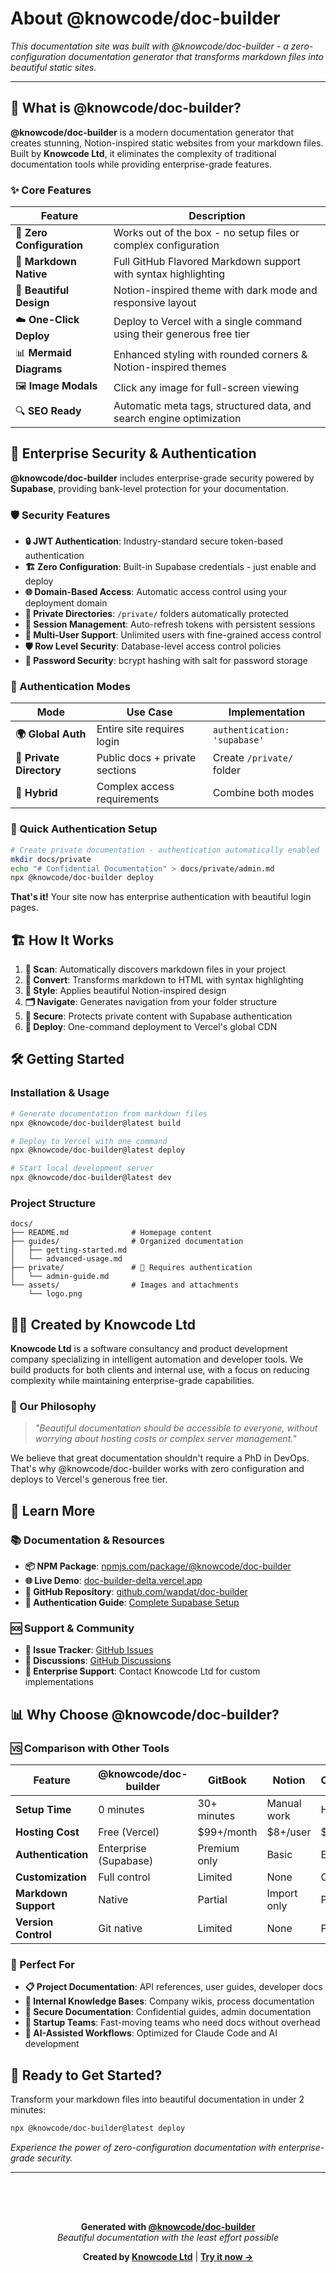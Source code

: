 # About @knowcode/doc-builder

*This documentation site was built with @knowcode/doc-builder - a zero-configuration documentation generator that transforms markdown files into beautiful static sites.*

---

## 🚀 What is @knowcode/doc-builder?

**@knowcode/doc-builder** is a modern documentation generator that creates stunning, Notion-inspired static websites from your markdown files. Built by **Knowcode Ltd**, it eliminates the complexity of traditional documentation tools while providing enterprise-grade features.

### ✨ Core Features

| Feature | Description |
|---------|-------------|
| 🚀 **Zero Configuration** | Works out of the box - no setup files or complex configuration |
| 📝 **Markdown Native** | Full GitHub Flavored Markdown support with syntax highlighting |
| 🎨 **Beautiful Design** | Notion-inspired theme with dark mode and responsive layout |
| ☁️ **One-Click Deploy** | Deploy to Vercel with a single command using their generous free tier |
| 📊 **Mermaid Diagrams** | Enhanced styling with rounded corners & Notion-inspired themes |
| 🖼️ **Image Modals** | Click any image for full-screen viewing |
| 🔍 **SEO Ready** | Automatic meta tags, structured data, and search engine optimization |

## 🔐 Enterprise Security & Authentication

**@knowcode/doc-builder** includes enterprise-grade security powered by **Supabase**, providing bank-level protection for your documentation.

### 🛡️ Security Features

- **🔒 JWT Authentication**: Industry-standard secure token-based authentication
- **🏗️ Zero Configuration**: Built-in Supabase credentials - just enable and deploy
- **🌐 Domain-Based Access**: Automatic access control using your deployment domain
- **📁 Private Directories**: `/private/` folders automatically protected
- **🔄 Session Management**: Auto-refresh tokens with persistent sessions
- **👥 Multi-User Support**: Unlimited users with fine-grained access control
- **🛡️ Row Level Security**: Database-level access control policies
- **🔐 Password Security**: bcrypt hashing with salt for password storage

### 🏢 Authentication Modes

| Mode | Use Case | Implementation |
|------|----------|----------------|
| **🌍 Global Auth** | Entire site requires login | `authentication: 'supabase'` |
| **📁 Private Directory** | Public docs + private sections | Create `/private/` folder |
| **🔄 Hybrid** | Complex access requirements | Combine both modes |

### 🚀 Quick Authentication Setup

```bash
# Create private documentation - authentication automatically enabled
mkdir docs/private
echo "# Confidential Documentation" > docs/private/admin.md
npx @knowcode/doc-builder deploy
```

**That's it!** Your site now has enterprise authentication with beautiful login pages.

## 🏗️ How It Works

1. **📖 Scan**: Automatically discovers markdown files in your project
2. **🔄 Convert**: Transforms markdown to HTML with syntax highlighting
3. **🎨 Style**: Applies beautiful Notion-inspired design
4. **🗂️ Navigate**: Generates navigation from your folder structure
5. **🔐 Secure**: Protects private content with Supabase authentication
6. **🚀 Deploy**: One-command deployment to Vercel's global CDN

## 🛠️ Getting Started

### Installation & Usage

```bash
# Generate documentation from markdown files
npx @knowcode/doc-builder@latest build

# Deploy to Vercel with one command
npx @knowcode/doc-builder@latest deploy

# Start local development server
npx @knowcode/doc-builder@latest dev
```

### Project Structure

```
docs/
├── README.md              # Homepage content
├── guides/                # Organized documentation
│   ├── getting-started.md
│   └── advanced-usage.md
├── private/               # 🔐 Requires authentication
│   └── admin-guide.md
└── assets/                # Images and attachments
    └── logo.png
```

## 👨‍💻 Created by Knowcode Ltd

**Knowcode Ltd** is a software consultancy and product development company specializing in intelligent automation and developer tools. We build products for both clients and internal use, with a focus on reducing complexity while maintaining enterprise-grade capabilities.

### 🎯 Our Philosophy

> *"Beautiful documentation should be accessible to everyone, without worrying about hosting costs or complex server management."*

We believe that great documentation shouldn't require a PhD in DevOps. That's why @knowcode/doc-builder works with zero configuration and deploys to Vercel's generous free tier.

## 🔗 Learn More

### 📚 Documentation & Resources

- **📦 NPM Package**: [npmjs.com/package/@knowcode/doc-builder](https://www.npmjs.com/package/@knowcode/doc-builder)
- **🌐 Live Demo**: [doc-builder-delta.vercel.app](https://doc-builder-delta.vercel.app)
- **📖 GitHub Repository**: [github.com/wapdat/doc-builder](https://github.com/wapdat/doc-builder)
- **🔐 Authentication Guide**: [Complete Supabase Setup](https://doc-builder-delta.vercel.app/guides/supabase-authentication-complete-guide.html)

### 🆘 Support & Community

- **🐛 Issue Tracker**: [GitHub Issues](https://github.com/wapdat/doc-builder/issues)
- **💬 Discussions**: [GitHub Discussions](https://github.com/wapdat/doc-builder/discussions)
- **📧 Enterprise Support**: Contact Knowcode Ltd for custom implementations

## 📊 Why Choose @knowcode/doc-builder?

### 🆚 Comparison with Other Tools

| Feature | @knowcode/doc-builder | GitBook | Notion | Confluence |
|---------|----------------------|---------|--------|------------|
| **Setup Time** | 0 minutes | 30+ minutes | Manual work | Hours |
| **Hosting Cost** | Free (Vercel) | $99+/month | $8+/user | $5+/user |
| **Authentication** | Enterprise (Supabase) | Premium only | Basic | Enterprise |
| **Customization** | Full control | Limited | None | Complex |
| **Markdown Support** | Native | Partial | Import only | Plugin |
| **Version Control** | Git native | Limited | None | Plugin |

### 🎯 Perfect For

- **📋 Project Documentation**: API references, user guides, developer docs
- **🏢 Internal Knowledge Bases**: Company wikis, process documentation
- **🔐 Secure Documentation**: Confidential guides, admin documentation  
- **🚀 Startup Teams**: Fast-moving teams who need docs without overhead
- **🤖 AI-Assisted Workflows**: Optimized for Claude Code and AI development

## 🚀 Ready to Get Started?

Transform your markdown files into beautiful documentation in under 2 minutes:

```bash
npx @knowcode/doc-builder@latest deploy
```

*Experience the power of zero-configuration documentation with enterprise-grade security.*

---

<div style="text-align: center; padding: 2rem; background: var(--bg-secondary); border-radius: 8px; margin: 2rem 0;">

**Generated with [@knowcode/doc-builder](https://www.npmjs.com/package/@knowcode/doc-builder)**  
*Beautiful documentation with the least effort possible*

**Created by [Knowcode Ltd](https://github.com/wapdat)** | **[Try it now →](https://doc-builder-delta.vercel.app)**

</div>